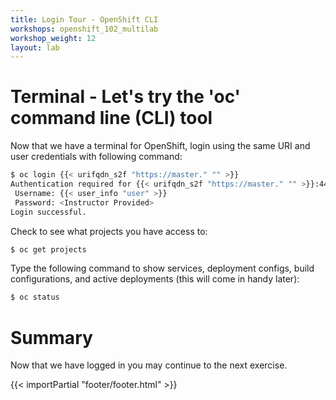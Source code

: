 ```yaml
---
title: Login Tour - OpenShift CLI
workshops: openshift_102_multilab
workshop_weight: 12
layout: lab
---
```


# Terminal - Let's try the 'oc' command line (CLI) tool
Now that we have a terminal for OpenShift, login using the same URI and user credentials with following command:

```bash
$ oc login {{< urifqdn_s2f "https://master." "" >}}
Authentication required for {{< urifqdn_s2f "https://master." "" >}}:443 (openshift)
 Username: {{< user_info "user" >}}
 Password: <Instructor Provided>
Login successful.
```

Check to see what projects you have access to:

```bash
$ oc get projects
```

Type the following command to show services, deployment configs, build configurations, and active deployments (this will come in handy later):

```bash
$ oc status
```

# Summary
Now that we have logged in you may continue to the next exercise.

{{< importPartial "footer/footer.html" >}}

